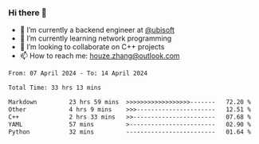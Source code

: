 ### Hi there 👋
- 🔭 I’m currently a backend engineer at [@ubisoft](https://github.com/ubisoft)
- 🌱 I’m currently learning network programming
- 👯 I’m looking to collaborate on C++ projects
- 📫 How to reach me: houze.zhang@outlook.com

<!--START_SECTION:waka-->

```txt
From: 07 April 2024 - To: 14 April 2024

Total Time: 33 hrs 13 mins

Markdown         23 hrs 59 mins  >>>>>>>>>>>>>>>>>>-------   72.20 %
Other            4 hrs 9 mins    >>>----------------------   12.51 %
C++              2 hrs 33 mins   >>-----------------------   07.68 %
YAML             57 mins         >------------------------   02.90 %
Python           32 mins         -------------------------   01.64 %
```

<!--END_SECTION:waka-->
